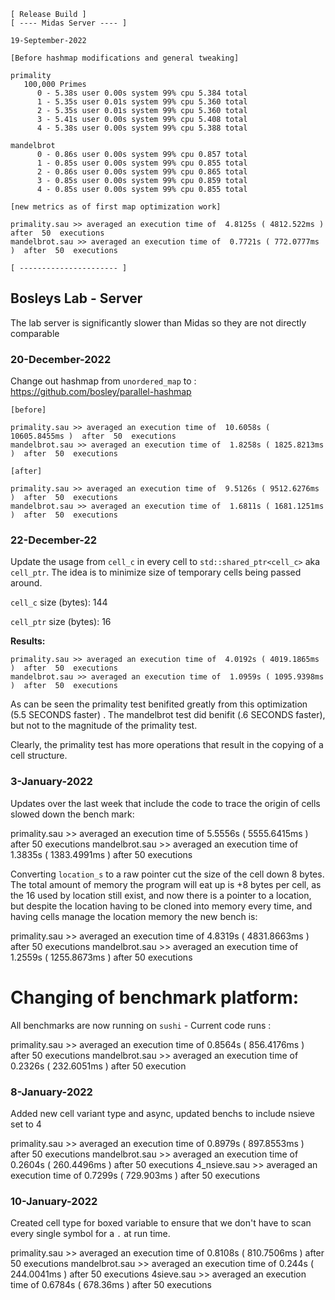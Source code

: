 
```
[ Release Build ]
[ ---- Midas Server ---- ]

19-September-2022

[Before hashmap modifications and general tweaking]

primality
   100,000 Primes
      0 - 5.38s user 0.00s system 99% cpu 5.384 total
      1 - 5.35s user 0.01s system 99% cpu 5.360 total
      2 - 5.35s user 0.01s system 99% cpu 5.360 total
      3 - 5.41s user 0.00s system 99% cpu 5.408 total
      4 - 5.38s user 0.00s system 99% cpu 5.388 total

mandelbrot
      0 - 0.86s user 0.00s system 99% cpu 0.857 total
      1 - 0.85s user 0.00s system 99% cpu 0.855 total
      2 - 0.86s user 0.00s system 99% cpu 0.865 total
      3 - 0.85s user 0.00s system 99% cpu 0.859 total
      4 - 0.85s user 0.00s system 99% cpu 0.855 total

[new metrics as of first map optimization work]

primality.sau >> averaged an execution time of  4.8125s ( 4812.522ms )  after  50  executions
mandelbrot.sau >> averaged an execution time of  0.7721s ( 772.0777ms )  after  50  executions

[ ---------------------- ]
```

## Bosleys Lab - Server

The lab server is significantly slower than Midas so they are not directly comparable

### 20-December-2022

Change out hashmap from `unordered_map` to :
https://github.com/bosley/parallel-hashmap

```
[before]

primality.sau >> averaged an execution time of  10.6058s ( 10605.8455ms )  after  50  executions
mandelbrot.sau >> averaged an execution time of  1.8258s ( 1825.8213ms )  after  50  executions

[after]

primality.sau >> averaged an execution time of  9.5126s ( 9512.6276ms )  after  50  executions
mandelbrot.sau >> averaged an execution time of  1.6811s ( 1681.1251ms )  after  50  executions
```

### 22-December-22

Update the usage from `cell_c` in every cell to `std::shared_ptr<cell_c>` aka `cell_ptr`. The idea is to minimize size
of temporary cells being passed around.


`cell_c` size (bytes): 144

`cell_ptr` size (bytes): 16

**Results:**
```
primality.sau >> averaged an execution time of  4.0192s ( 4019.1865ms )  after  50  executions
mandelbrot.sau >> averaged an execution time of  1.0959s ( 1095.9398ms )  after  50  executions
```

As can be seen the primality test benifited greatly from this optimization (5.5 SECONDS faster) . The mandelbrot test did benifit (.6 SECONDS faster), but not to the magnitude of the primality test.

Clearly, the primality test has more operations that result in the copying of a cell structure.


### 3-January-2022

Updates over the last week that include the code to trace the origin of cells slowed down the bench mark:

primality.sau >> averaged an execution time of  5.5556s ( 5555.6415ms )  after  50  executions
mandelbrot.sau >> averaged an execution time of  1.3835s ( 1383.4991ms )  after  50  executions

Converting `location_s` to a raw pointer cut the size of the cell down 8 bytes. The total amount of memory the program will eat up is +8 bytes per cell, as the 16 used by location still exist, and now there is a pointer to a location, but despite the location
having to be cloned into memory every time, and having cells manage the location memory the new bench is:

primality.sau >> averaged an execution time of  4.8319s ( 4831.8663ms )  after  50  executions
mandelbrot.sau >> averaged an execution time of  1.2559s ( 1255.8673ms )  after  50  executions


# Changing of benchmark platform:

All benchmarks are now running on `sushi` - Current code runs : 

primality.sau >> averaged an execution time of  0.8564s ( 856.4176ms )  after  50  executions
mandelbrot.sau >> averaged an execution time of  0.2326s ( 232.6051ms )  after  50  execution

### 8-January-2022

Added new cell variant type and async, updated benchs to include nsieve set to 4

primality.sau >> averaged an execution time of  0.8979s ( 897.8553ms )  after  50  executions
mandelbrot.sau >> averaged an execution time of  0.2604s ( 260.4496ms )  after  50  executions
4_nsieve.sau >> averaged an execution time of  0.7299s ( 729.903ms )  after  50  executions

### 10-January-2022

Created cell type for boxed variable to ensure that we don't have to scan every single
symbol for a `.` at run time.

primality.sau >> averaged an execution time of  0.8108s ( 810.7506ms )  after  50  executions
mandelbrot.sau >> averaged an execution time of  0.244s ( 244.0041ms )  after  50  executions
4sieve.sau >> averaged an execution time of  0.6784s ( 678.36ms )  after  50  executions

